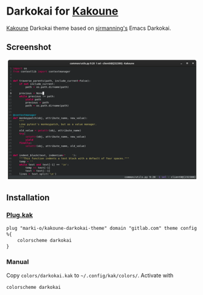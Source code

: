 # Darkokai for [Kakoune](https://kakoune.org)
[Kakoune](https://kakoune.org) Darkokai theme based on
[sjrmanning's](https://github.com/sjrmanning/darkokai) Emacs Darkokai.

## Screenshot
![screenshot](screenshot.png)

## Installation
### [Plug.kak](https://github.com/andreyorst/plug.kak)
```
plug "marki-o/kakoune-darkokai-theme" domain "gitlab.com" theme config %{
    colorscheme darkokai
}
```

### Manual
Copy `colors/darkokai.kak` to `~/.config/kak/colors/`. Activate with
```
colorscheme darkokai
```
